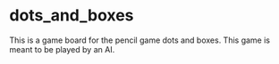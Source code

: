 # dots_and_boxes
This is a game board for the pencil game dots and boxes. This game is meant to be played by an AI.
